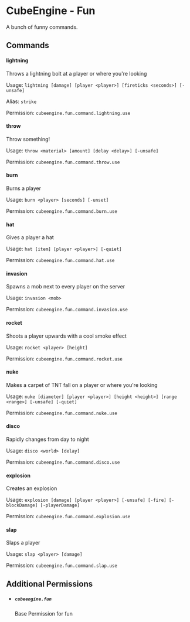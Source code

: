 # CubeEngine - Fun

A bunch of funny commands.

## Commands

#### lightning

Throws a lightning bolt at a player or where you're looking

Usage: `lightning [damage] [player <player>] [fireticks <seconds>] [-unsafe]`

Alias:
`strike`

Permission: `cubeengine.fun.command.lightning.use`

#### throw

Throw something!

Usage: `throw <material> [amount] [delay <delay>] [-unsafe]`

Permission: `cubeengine.fun.command.throw.use`

#### burn

Burns a player

Usage: `burn <player> [seconds] [-unset]`

Permission: `cubeengine.fun.command.burn.use`

#### hat

Gives a player a hat

Usage: `hat [item] [player <player>] [-quiet]`

Permission: `cubeengine.fun.command.hat.use`

#### invasion

Spawns a mob next to every player on the server

Usage: `invasion <mob>`

Permission: `cubeengine.fun.command.invasion.use`

#### rocket

Shoots a player upwards with a cool smoke effect

Usage: `rocket <player> [height]`

Permission: `cubeengine.fun.command.rocket.use`

#### nuke

Makes a carpet of TNT fall on a player or where you're looking

Usage: `nuke [diameter] [player <player>] [height <height>] [range <range>] [-unsafe] [-quiet]`

Permission: `cubeengine.fun.command.nuke.use`

#### disco

Rapidly changes from day to night

Usage: `disco <world> [delay]`

Permission: `cubeengine.fun.command.disco.use`

#### explosion

Creates an explosion

Usage: `explosion [damage] [player <player>] [-unsafe] [-fire] [-blockDamage] [-playerDamage]`

Permission: `cubeengine.fun.command.explosion.use`

#### slap

Slaps a player

Usage: `slap <player> [damage]`

Permission: `cubeengine.fun.command.slap.use`

## Additional Permissions

 - ##### `cubeengine.fun`
   Base Permission for fun


